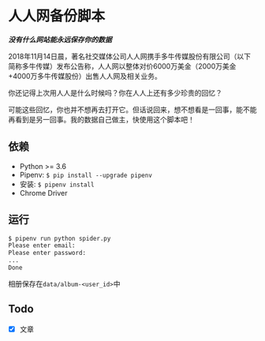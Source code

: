 人人网备份脚本
=============

***没有什么网站能永远保存你的数据***

2018年11月14日晨，著名社交媒体公司人人网携手多牛传媒股份有限公司（以下简称多牛传媒）发布公告称，人人网以整体对价6000万美金（2000万美金+4000万多牛传媒股份）出售人人网及相关业务。

你还记得上次用人人是什么时候吗？你在人人上还有多少珍贵的回忆？

可能这些回忆，你也并不想再去打开它。但话说回来，想不想看是一回事，能不能再看到是另一回事。我的数据自己做主，快使用这个脚本吧！


## 依赖

* Python >= 3.6
* Pipenv:  `$ pip install --upgrade pipenv`
* 安装:  `$ pipenv install`
* Chrome Driver

## 运行

```bash
$ pipenv run python spider.py
Please enter email:
Please enter password:
...
Done
```
相册保存在`data/album-<user_id>`中


## Todo

- [x] 文章
